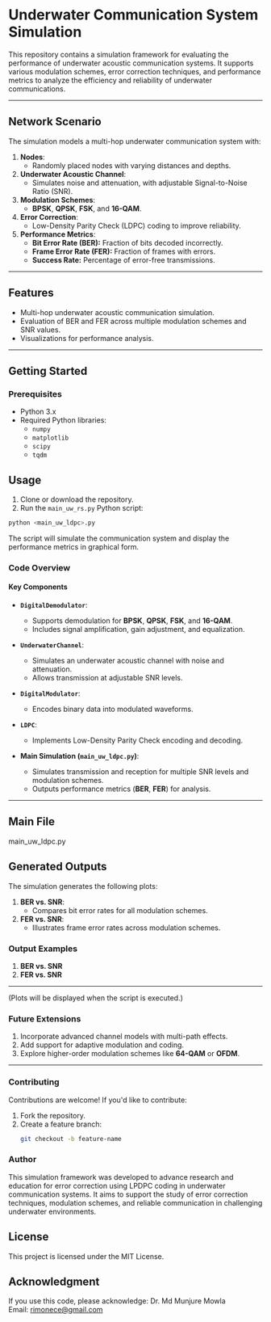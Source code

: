 # **Underwater Communication System Simulation**

This repository contains a simulation framework for evaluating the performance of underwater acoustic communication systems. It supports various modulation schemes, error correction techniques, and performance metrics to analyze the efficiency and reliability of underwater communications.

---

## **Network Scenario**

The simulation models a multi-hop underwater communication system with:
1. **Nodes**:
   - Randomly placed nodes with varying distances and depths.
2. **Underwater Acoustic Channel**:
   - Simulates noise and attenuation, with adjustable Signal-to-Noise Ratio (SNR).
3. **Modulation Schemes**:
   - **BPSK**, **QPSK**, **FSK**, and **16-QAM**.
4. **Error Correction**:
   - Low-Density Parity Check (LDPC) coding to improve reliability.
5. **Performance Metrics**:
   - **Bit Error Rate (BER):** Fraction of bits decoded incorrectly.
   - **Frame Error Rate (FER):** Fraction of frames with errors.
   - **Success Rate:** Percentage of error-free transmissions.

---

## **Features**

- Multi-hop underwater acoustic communication simulation.
- Evaluation of BER and FER across multiple modulation schemes and SNR values.
- Visualizations for performance analysis.

---

## **Getting Started**

### **Prerequisites**
- Python 3.x
- Required Python libraries:
  - `numpy`
  - `matplotlib`
  - `scipy`
  - `tqdm`



## Usage

1. Clone or download the repository.
2. Run the `main_uw_rs.py` Python script:

```bash
python <main_uw_ldpc>.py
```

The script will simulate the communication system and display the performance metrics in graphical form.

### **Code Overview**

#### **Key Components**

- **`DigitalDemodulator`**:
  - Supports demodulation for **BPSK**, **QPSK**, **FSK**, and **16-QAM**.
  - Includes signal amplification, gain adjustment, and equalization.

- **`UnderwaterChannel`**:
  - Simulates an underwater acoustic channel with noise and attenuation.
  - Allows transmission at adjustable SNR levels.

- **`DigitalModulator`**:
  - Encodes binary data into modulated waveforms.

- **`LDPC`**:
  - Implements Low-Density Parity Check encoding and decoding.

- **Main Simulation (`main_uw_ldpc.py`)**:
  - Simulates transmission and reception for multiple SNR levels and modulation schemes.
  - Outputs performance metrics (**BER**, **FER**) for analysis.

---

## **Main File**
main_uw_ldpc.py

## **Generated Outputs**

The simulation generates the following plots:
1. **BER vs. SNR**:
   - Compares bit error rates for all modulation schemes.
2. **FER vs. SNR**:
   - Illustrates frame error rates across modulation schemes.


### **Output Examples**

1. **BER vs. SNR**
2. **FER vs. SNR**

---
(Plots will be displayed when the script is executed.)

### **Future Extensions**

1. Incorporate advanced channel models with multi-path effects.
2. Add support for adaptive modulation and coding.
3. Explore higher-order modulation schemes like **64-QAM** or **OFDM**.

---

### **Contributing**

Contributions are welcome! If you'd like to contribute:
1. Fork the repository.
2. Create a feature branch:
   ```bash
   git checkout -b feature-name

### **Author**

This simulation framework was developed to advance research and education for error correction using LPDPC coding in underwater communication systems. It aims to support the study of error correction techniques, modulation schemes, and reliable communication in challenging underwater environments. 


## License

This project is licensed under the MIT License.


## Acknowledgment

If you use this code, please acknowledge:
Dr. Md Munjure Mowla   
Email: rimonece@gmail.com
